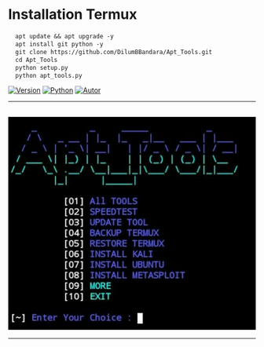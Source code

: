 # Installation Termux

      apt update && apt upgrade -y
      apt install git python -y
      git clone https://github.com/DilumBBandara/Apt_Tools.git
      cd Apt_Tools
      python setup.py
      python apt_tools.py


<a href="https://github.com/DilumBBandara"><img title="Version" src="https://img.shields.io/badge/Version-1.1-yellow?style=for-the-badge&logo="></a>
<a href="https://github.com/DilumBBandara"><img title="Python" src="https://img.shields.io/badge/Python--green?style=for-the-badge&logo=python"></a>
<a href="https://github.com/DilumBBandara"><img title="Autor" src="https://img.shields.io/badge/Author-D.M.D.U.Bandara-blue?style=for-the-badge&logo=github"></a>
<hr>
<br><img src="IMG2.jpg"><hr>

